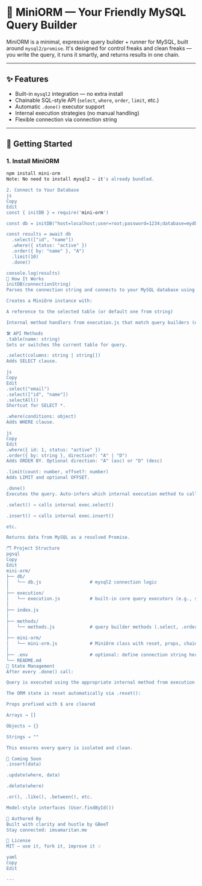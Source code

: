 # 🧩 MiniORM — Your Friendly MySQL Query Builder

MiniORM is a minimal, expressive query builder + runner for MySQL, built around `mysql2/promise`. It's designed for control freaks and clean freaks — you write the query, it runs it smartly, and returns results in one chain.

---

## ✨ Features

- Built-in `mysql2` integration — no extra install
- Chainable SQL-style API (`select`, `where`, `order`, `limit`, etc.)
- Automatic `.done()` executor support
- Internal execution strategies (no manual handling)
- Flexible connection via connection string

---

## 🚀 Getting Started

### 1. Install MiniORM

```bash
npm install mini-orm
Note: No need to install mysql2 — it's already bundled.

2. Connect to Your Database
js
Copy
Edit
const { initDB } = require('mini-orm')

const db = initDB("host=localhost;user=root;password=1234;database=mydb;table=students")

const results = await db
  .select(["id", "name"])
  .where({ status: "active" })
  .order({ by: "name" }, "A")
  .limit(10)
  .done()

console.log(results)
🧠 How It Works
initDB(connectionString)
Parses the connection string and connects to your MySQL database using mysql2/promise.

Creates a MiniOrm instance with:

A reference to the selected table (or default one from string)

Internal method handlers from execution.js that match query builders (e.g. .select() triggers exec.select() internally)

🛠 API Methods
.table(name: string)
Sets or switches the current table for query.

.select(columns: string | string[])
Adds SELECT clause.

js
Copy
Edit
.select("email")
.select(["id", "name"])
.selectAll()
Shortcut for SELECT *.

.where(conditions: object)
Adds WHERE clause.

js
Copy
Edit
.where({ id: 1, status: "active" })
.order({ by: string }, direction?: "A" | "D")
Adds ORDER BY. Optional direction: "A" (asc) or "D" (desc)

.limit(count: number, offset?: number)
Adds LIMIT and optional OFFSET.

.done()
Executes the query. Auto-infers which internal execution method to call, based on which query builder was used.

.select() → calls internal exec.select()

.insert() → calls internal exec.insert()

etc.

Returns data from MySQL as a resolved Promise.

🗂 Project Structure
pgsql
Copy
Edit
mini-orm/
├── db/
│   └── db.js                  # mysql2 connection logic
│
├── execution/
│   └── execution.js           # built-in core query executors (e.g., select, insert)
│
├── index.js																	 # entry point, exposes initDB()
│
├── methods/
│   └── methods.js             # query builder methods (.select, .order, etc)
│
├── mini-orm/
│   └── mini-orm.js            # MiniOrm class with reset, props, chaining
│
├── .env                       # optional: define connection string here
└── README.md
🧼 State Management
After every .done() call:

Query is executed using the appropriate internal method from execution.js

The ORM state is reset automatically via .reset():

Props prefixed with $ are cleared

Arrays → []

Objects → {}

Strings → ""

This ensures every query is isolated and clean.

🔮 Coming Soon
.insert(data)

.update(where, data)

.delete(where)

.or(), .like(), .between(), etc.

Model-style interfaces (User.findById())

🔐 Authored By
Built with clarity and hustle by GBeeT
Stay connected: imsamaritan.me

📄 License
MIT — use it, fork it, improve it 💡

yaml
Copy
Edit

---
```
